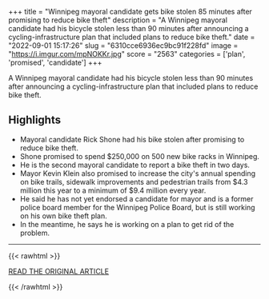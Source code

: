 +++
title = "Winnipeg mayoral candidate gets bike stolen 85 minutes after promising to reduce bike theft"
description = "A Winnipeg mayoral candidate had his bicycle stolen less than 90 minutes after announcing a cycling-infrastructure plan that included plans to reduce bike theft."
date = "2022-09-01 15:17:26"
slug = "6310cce6936ec9bc91f228fd"
image = "https://i.imgur.com/mpNOKKr.jpg"
score = "2563"
categories = ['plan', 'promised', 'candidate']
+++

A Winnipeg mayoral candidate had his bicycle stolen less than 90 minutes after announcing a cycling-infrastructure plan that included plans to reduce bike theft.

## Highlights

- Mayoral candidate Rick Shone had his bike stolen after promising to reduce bike theft.
- Shone promised to spend $250,000 on 500 new bike racks in Winnipeg.
- He is the second mayoral candidate to report a bike theft in two days.
- Mayor Kevin Klein also promised to increase the city's annual spending on bike trails, sidewalk improvements and pedestrian trails from $4.3 million this year to a minimum of $9.4 million every year.
- He said he has not yet endorsed a candidate for mayor and is a former police board member for the Winnipeg Police Board, but is still working on his own bike theft plan.
- In the meantime, he says he is working on a plan to get rid of the problem.

---

{{< rawhtml >}}
  <p class="article-category">
    <a target="_blank" href="https://www.cbc.ca/news/canada/manitoba/klein-shone-winnipeg-mayoral-roundup-aug31-1.6568326">READ THE ORIGINAL ARTICLE</a>
  </p>
{{< /rawhtml >}}
